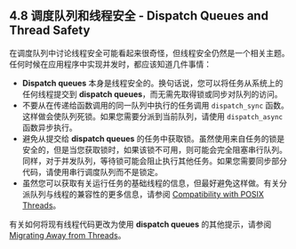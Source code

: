 ## 4.8 调度队列和线程安全 - Dispatch Queues and Thread Safety
在调度队列中讨论线程安全可能看起来很奇怪，但线程安全仍然是一个相关主题。任何时候在应用程序中实现并发时，都应该知道几件事情：

* **Dispatch queues** 本身是线程安全的。换句话说，您可以将任务从系统上的任何线程提交到 **dispatch queues**，而无需先取得锁或同步对队列的访问。
* 不要从在传递给函数调用的同一队列中执行的任务调用 `dispatch_sync` 函数。这样做会使队列死锁。如果您需要分派到当前队列，请使用 `dispatch_async` 函数异步执行。
* 避免从提交给 **dispatch queues** 的任务中获取锁。虽然使用来自任务的锁是安全的，但是当您获取锁时，如果该锁不可用，则可能会完全阻塞串行队列。同样，对于并发队列，等待锁可能会阻止执行其他任务。如果您需要同步部分代码，请使用串行调度队列而不是锁定。
* 虽然您可以获取有关运行任务的基础线程的信息，但最好避免这样做。有关分派队列与线程的兼容性的更多信息，请参阅 [Compatibility with POSIX Threads](https://developer.apple.com/library/content/documentation/General/Conceptual/ConcurrencyProgrammingGuide/ThreadMigration/ThreadMigration.html#//apple_ref/doc/uid/TP40008091-CH105-SW18)。

有关如何将现有线程代码更改为使用 **dispatch queues** 的其他提示，请参阅 [Migrating Away from Threads](https://developer.apple.com/library/content/documentation/General/Conceptual/ConcurrencyProgrammingGuide/ThreadMigration/ThreadMigration.html#//apple_ref/doc/uid/TP40008091-CH105-SW1)。

